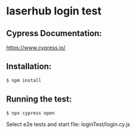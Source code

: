 # laserhub login test

## Cypress Documentation:

https://www.cypress.io/

## Installation:

```bash
$ npm install
```

## Running the test:

```bash
$ npx cypress open
```

Select e2e tests and start file:
loginTest/login.cy.js